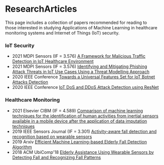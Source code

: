 # ResearchArticles
This page includes a collection of papers recommended for reading to those interested in studying Applications of Machine Learning in healthcare monitoring systems and Internet of Things (IoT) security. 

### IoT Security
- 2021 MDPI Sensors (IF = 3.576) [A Framework for Malicious Traffic Detection in IoT Healthcare Environment](https://www.mdpi.com/1424-8220/21/9/3025/pdf)
- 2021 MDPI Sensors (IF = 3.576) [Identifying and Mitigating Phishing Attack Threats in IoT Use Cases Using a Threat Modelling Approach](https://www.mdpi.com/1424-8220/21/14/4816/pdf)
- 2020 IEEE Conference [Towards a Universal Features Set for IoT Botnet Attacks Detection](https://arxiv.org/pdf/2012.00463)
- 2020 IEEE Conference [IoT DoS and DDoS Attack Detection using ResNet](https://arxiv.org/pdf/2012.01971)


### Healthcare Monitoring
- 2021 Elsevier CIBM (IF = 4.589) [Comparison of machine learning techniques for the identification of human activities from inertial sensors available in a mobile device after the application of data imputation techniques](https://www.sciencedirect.com/science/article/pii/S0010482521004327)
- 2019 IEEE Sensors Journal (IF = 3.301) [Activity-aware fall detection and recognition based on wearable sensors](https://ieeexplore.ieee.org/abstract/document/8641383/)
- 2019 Arxiv [Efficient Machine Learning-based Elderly Fall Detection Algorithm](https://arxiv.org/pdf/1911.11976)
- 2018 ACM UbiComp'18 [Elderly Assistance Using Wearable Sensors by Detecting Fall and Recognizing Fall Patterns](https://dl.acm.org/doi/pdf/10.1145/3267305.3274129)
